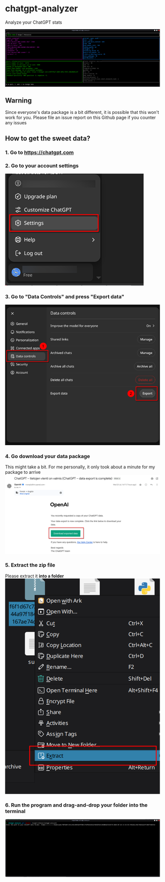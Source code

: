 # chatgpt-analyzer
Analyze your ChatGPT stats 

![the software](.github/imgs/screenshot_data.png)

## Warning
Since everyone's data package is a bit different, it is possible that this won't work for you. Please file an issue report on this Github page if you counter any issues

## How to get the sweet data?
### 1. Go to https://chatgpt.com

### 2. Go to your account settings
![account settings prompt bottom left](.github/imgs/chatgpt_acc.png)

### 3. Go to "Data Controls" and press "Export data"
![account settings data control tab active pressing "export" button](.github/imgs/chatgpt_download.png)

### 4. Go download your data package
This might take a bit. For me personally, it only took about a minute for my package to arrive
![Email from OpenAPI containing your data package and a button to where to download it](.github/imgs/email_download.png)

### 5. Extract the zip file
Please extract it **into a folder**
![right click context menu hovering on extract archive button](.github/imgs/file_extract.png)

### 6. Run the program and drag-and-drop your folder into the terminal
![terminal asking for input](.github/imgs/command_prompt.png)

